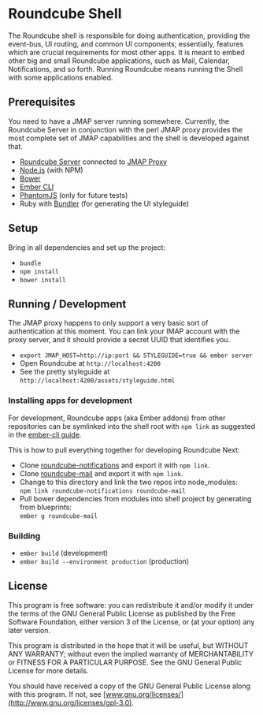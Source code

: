 # Roundcube Shell

The Roundcube shell is responsible for doing authentication, providing the event-bus, UI routing, and common UI components;
essentially, features which are crucial requirements for most other apps.
It is meant to embed other big and small Roundcube applications, such as Mail, Calendar, Notifications, and so forth.
Running Roundcube means running the Shell with some applications enabled.

## Prerequisites

You need to have a JMAP server running somewhere. Currently, the Roundcube Server in conjunction with the perl JMAP proxy provides the most complete set of JMAP capabilities and the shell is developed against that.

* [Roundcube Server](https://github.com/roundcube-next/roundcube-server) connected to [JMAP Proxy](http://github.com/jmapio/jmap-perl)
* [Node.js](http://nodejs.org/) (with NPM)
* [Bower](http://bower.io/)
* [Ember CLI](http://www.ember-cli.com/)
* [PhantomJS](http://phantomjs.org/) (only for future tests)
* Ruby with [Bundler](http://bundler.io) (for generating the UI styleguide)

## Setup

Bring in all dependencies and set up the project:

* `bundle`
* `npm install`
* `bower install`

## Running / Development

The JMAP proxy happens to only support a very basic sort of authentication at this moment. You can link your IMAP account with the proxy server, and it should provide a secret UUID that identifies you.

* `export JMAP_HOST=http://ip:port && STYLEGUIDE=true && ember server`
* Open Roundcube at `http://localhost:4200`
* See the pretty styleguide at `http://localhost:4200/assets/styleguide.html`

### Installing apps for development

For development, Roundcube apps (aka Ember addons) from other repositories can be symlinked into the shell root with `npm link` as suggested in the [ember-cli guide](http://ember-cli.com/extending/#link-to-addon-while-developing).

This is how to pull everything together for developing Roundcube Next:

* Clone [roundcube-notifications](https://github.com/roundcube-next/roundcube-notifications) and export it with `npm link`.
* Clone [roundcube-mail](https://github.com/roundcube-next/roundcube-mail.git) and export it with `npm link`.
* Change to this directory and link the two repos into node_modules:  
    `npm link roundcube-notifications roundcube-mail`
* Pull bower dependencies from modules into shell project by generating from blueprints:  
    `ember g roundcube-mail`

### Building

* `ember build` (development)
* `ember build --environment production` (production)

## License

This program is free software: you can redistribute it and/or modify it under the terms of the GNU General Public License as published by the Free Software Foundation, either version 3 of the License, or (at your option) any later version.

This program is distributed in the hope that it will be useful, but WITHOUT ANY WARRANTY; without even the implied warranty of MERCHANTABILITY or FITNESS FOR A PARTICULAR PURPOSE. See the GNU General Public License for more details.

You should have received a copy of the GNU General Public License along with this program. If not, see [www.gnu.org/licenses/](http://www.gnu.org/licenses/gpl-3.0).
